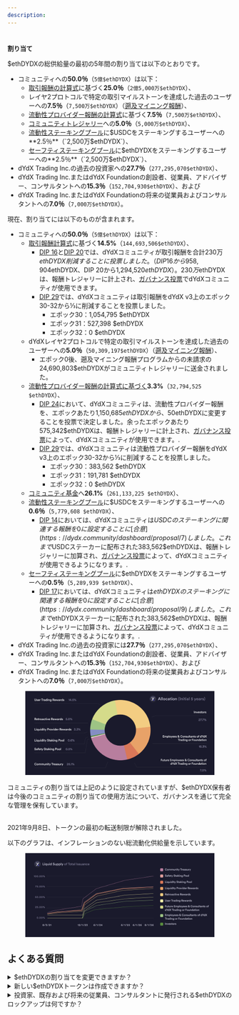 ```yaml
---
description:
---
```


#

**割り当て**

$ethDYDXの総供給量の最初の5年間の割り当ては以下のとおりです。

* コミュニティへの**50.0％**（`5億$ethDYDX`）は以下：
  * [取引報酬の計算式](https://docs.dydx.community/dydx-governance/rewards/trading-rewards)に基づく**25.0％**（`2億5,000万$ethDYDX`）、
  * レイヤ2プロトコルで特定の取引マイルストーンを達成した過去のユーザーへの**7.5％**（`7,500万$ethDYDX`）（[遡及マイニング報酬](https://docs.dydx.community/dydx-governance/rewards/retroactive-mining-rewards)）、
  * [流動性プロバイダー報酬の計算式](https://docs.dydx.community/dydx-governance/rewards/liquidity-provider-rewards)に基づく**7.5％**（`7,500万$ethDYDX`）、
  * [コミュニティトレジャリー](https://docs.dydx.community/dydx-governance/start-here/community-treasury/)への**5.0％**（`5,000万$ethDYDX`）、
  * [流動性ステーキングプール](https://docs.dydx.community/dydx-governance/staking-pools/liquidity-staking-pool)に$USDCをステーキングするユーザーへの**2.5％**（`2,500万$ethDYDX`）、
  * [セーフティステーキングプール](https://docs.dydx.community/dydx-governance/staking-pools/safety-staking-pool)に$ethDYDXをステーキングするユーザーへの**2.5％**（`2,500万$ethDYDX`）、
* dYdX Trading Inc.の過去の投資家への**27.7％**（`277,295,070$ethDYDX`）、
* dYdX Trading Inc.またはdYdX Foundationの創設者、従業員、アドバイザー、コンサルタントへの**15.3％**（`152,704,930$ethDYDX`）、および
* dYdX Trading Inc.またはdYdX Foundationの将来の従業員およびコンサルタントへの**7.0％**（`7,000万$ethDYDX`）。

現在、割り当てには以下のものが含まれます。

* コミュニティへの**50.0％**（`5億$ethDYDX`）は以下：
  * [取引報酬計算式](https://docs.dydx.community/dydx-governance/rewards/trading-rewards)に基づく**14.5%**（`144,693,506$ethDYDX`）、
    * [DIP 16](https://github.com/dydxfoundation/dip/blob/master/content/dips/DIP-16.md)と[DIP 20](https://dydx.community/dashboard/proposal/11)では、dYdXコミュニティが取引報酬を合計230万$ethDYDX削減することに投票しました。（DIP 16から958,904$ethDYDX、DIP 20から1,294,520$ethDYDX）。230万$ethDYDXは、報酬トレジャリーに計上され、[ガバナンス投票](https://docs.dydx.community/dydx-governance/voting-and-governance/governance-parameters)でdYdXコミュニティが使用できます。
    * [DIP 29](https://dydx.community/dashboard/proposal/16)では、dYdXコミュニティは取引報酬をdYdX v3上のエポック30-32から⅓に削減することを投票しました。
      * エポック30：1,054,795 $ethDYDX
      * エポック31：527,398 $ethDYDX
      * エポック32：0 $ethDYDX
  * dYdXレイヤ2プロトコルで特定の取引マイルストーンを達成した過去のユーザーへの**5.0％**（`50,309,197$ethDYDX`）（[遡及マイニング報酬](../rewards/retroactive-mining-rewards.md)）、
    * エポック0後、遡及マイニング報酬プログラムからの未請求の24,690,803$ethDYDXがコミュニティトレジャリーに送金されました。
  * [流動性プロバイダー報酬の計算式に基づく](https://docs.dydx.community/dydx-governance/rewards/liquidity-provider-rewards)**3.3%**（`32,794,525 $ethDYDX`）、
    * [DIP 24](https://github.com/dydxfoundation/dip/blob/master/content/dips/DIP-24.md)において、dYdXコミュニティは、流動性プロバイダー報酬を、エポックあたり1,150,685$ethDYDXから、50%削減のエポックあたり575,343$ethDYDXに変更することを投票で決定しました。余ったエポックあたり575,342$ethDYDXは、報酬トレジャリーに計上され、[ガバナンス投票](https://docs.dydx.community/dydx-governance/voting-and-governance/governance-parameters)によって、dYdXコミュニティが使用できます。.
    * [DIP 29](https://dydx.community/dashboard/proposal/16)では、dYdXコミュニティは流動性プロバイダー報酬をdYdX v3上のエポック30-32から⅓に削減することを投票しました。
      * エポック30：383,562 $ethDYDX
      * エポック31：191,781 $ethDYDX
      * エポック32：0 $ethDYDX
  * [コミュニティ基金](https://docs.dydx.community/dydx-governance/start-here/community-treasury/)へ**26.1%**（`261,133,225 $ethDYDX`）、
  * [流動性ステーキングプール](https://docs.dydx.community/dydx-governance/staking-pools/liquidity-staking-pool)に$USDCをステーキングするユーザーへの**0.6％**（`5,779,608 $ethDYDX`）、
    * [DIP 14](https://github.com/dydxfoundation/dip/blob/master/content/dips/DIP-14.md)においては、dYdXコミュニティは$USDCのステーキングに関連する報酬を0に設定することに[合意](https://dydx.community/dashboard/proposal/7)しました。これまで$USDCステーカーに配布された383,562$ethDYDXは、報酬トレジャリーに加算され、[ガバナンス投票](https://docs.dydx.community/dydx-governance/voting-and-governance/governance-parameters)によって、dYdXコミュニティが使用できるようになります。.
  * [セーフティステーキングプール](https://docs.dydx.community/dydx-governance/staking-pools/safety-staking-pool)に$ethDYDXをステーキングするユーザーへの**0.5％**（`5,289,939 $ethDYDX`）、
    * [DIP 17](https://github.com/dydxfoundation/dip/blob/master/content/dips/DIP-17.md)においては、dYdXコミュニティは$ethDYDXのステーキングに関連する報酬を0に設定することに[合意](https://dydx.community/dashboard/proposal/9)しました。これまで$ethDYDXステーカーに配布された383,562$ethDYDXは、報酬トレジャリーに加算され、[ガバナンス投票](https://docs.dydx.community/dydx-governance/voting-and-governance/governance-parameters)によって、dYdXコミュニティが使用できるようになります。.
* dYdX Trading Inc.の過去の投資家には**27.7％**（`277,295,070$ethDYDX`）、
* dYdX Trading Inc.またはdYdX Foundationの創設者、従業員、アドバイザー、コンサルタントへの**15.3％**（`152,704,930$ethDYDX`）、および
* dYdX Trading Inc.またはdYdX Foundationの将来の従業員およびコンサルタントへの**7.0％**（`7,000万$ethDYDX`）。

<figure><img src="../.gitbook/assets/Brand Kit Allocation.png" alt=""><figcaption></figcaption></figure>

コミュニティの割り当ては上記のように設定されていますが、$ethDYDX保有者は今後のコミュニティの割り当ての使用方法について、ガバナンスを通じて完全な管理を保有しています。

##

2021年9月8日、トークンの最初の転送制限が解除されました。

以下のグラフは、インフレーションのない総流動化供給量を示しています。

<figure><img src="../.gitbook/assets/liquid supply total issuance_3.png" alt=""><figcaption></figcaption></figure>

## **よくある質問**

<details>

<summary>$ethDYDXの割り当てを変更できますか？ </summary>

はい。dYdXコミュニティは[立ち上げ時に存在するすべての報酬とプール](../voting-and-governance/governance-parameters.md)を変更できます。これまでのところ、dYdXコミュニティはいくつかのガバナンス提案でDYDXの排出量を削減することに投票しています。

* [DIP 16](https://github.com/dydxfoundation/dip/blob/master/content/dips/DIP-16.md)において、dYdXコミュニティは取引報酬を25％引き下げることに[合意しました](https://dydx.community/dashboard/proposal/8)。
*
* [DIP 17](https://github.com/dydxfoundation/dip/blob/master/content/dips/DIP-17.md)においては、dYdXコミュニティは$ethDYDXのステーキングに関連する報酬を0に設定することに[合意](https://dydx.community/dashboard/proposal/9)しました。これまで$DYDXステーカーに配布された383,562$ethDYDXは、報酬トレジャリーに加算され、[ガバナンス投票](https://docs.dydx.community/dydx-governance/voting-and-governance/governance-parameters)によって、dYdXコミュニティが使用できるようになります。.
* [DIP 24](https://github.com/dydxfoundation/dip/blob/master/content/dips/DIP-24.md)において、dYdXコミュニティは、流動性プロバイダー報酬を、エポックあたり1,150,685$ethDYDXから、50%削減のエポックあたり575,343$ethDYDXに変更することを[投票](https://dydx.community/dashboard/proposal/14)で決定しました。余ったエポックあたり575,342$ethDYDXは、報酬トレジャリーに計上され、[ガバナンス投票](https://docs.dydx.community/dydx-governance/voting-and-governance/governance-parameters)によって、dYdXコミュニティが使用できます。.
* [DIP 29](https://dydx.community/dashboard/proposal/16)では、dYdXコミュニティは取引報酬およびLP報酬をdYdX v3上のエポック30-32から⅓に削減することを投票しました。

a. 2023年11月21日、15:00 UTC（エポック30開始時）に、報酬を以下の値に削減する。

```
 i. Trading: 1,054,795
 ii. LP: 383,562
```

b. 2023年12月19日、15:00 UTC（エポック31開始時）に、報酬を以下の値に削減する。

```
 i.Trading: 527,398
 ii.LP: 191,781
```

c. 2024年1月161日、15:00 UTC（エポック32開始時）に、報酬を以下の値に削減する。

```
 i.Trading: 0
 ii.LP: 0
```

</details>

<details>

<summary>新しい$ethDYDXトークンは作成できますか？</summary>



</details>

<details>

<summary>投資家、既存および将来の従業員、コンサルタントに発行される$ethDYDXのロックアップは何ですか？</summary>







*
*
*
*

**上記の日付はすべてUTC時間帯を参照するものと解釈されることに注意してください。**

dYdX Trading Inc.とdYdX Foundationのさまざまな創設者、従業員、アドバイザー、コンサルタントも、修正で規定される移動制限スケジュールを遵守するものとします。

すべての従業員やコンサルタントにも、さまざまな権利確定スケジュールが適用され、結果として$ethDYDXに対する権利を失ってしまう場合があります。従業員またはコンサルタントによる$ethDYDXの受け取りは、現在または将来的にも、dYdXプロトコルに関するサービスまたはその他のプロトコルに利益をもたらす可能性のあるサービスの提供に基づくものではありません。代わりに、従業員とコンサルタントは、dYdX Trading Inc.またはdYdX Foundation、または他の関係者のみに利益をもたらすサービスに対して$ethDYDXを受け取ることができます。

$ethDYDXのロックアップにかかわらず、dYdX Trading Inc.またはdYdX Foundationの投資家、および元従業員またはコンサルタントは、$ethDYDXを使用して、dYdXプロトコルに関する提案の作成、投票権の委任、またはdYdXプロトコルに関する提案投票をすることができます。dYdX Trading Inc.またはdYdX Foundationの現在の従業員およびコンサルタントは、当初は提案や投票への参加はできませんが、将来的には可能になります。dYdXトレーディングまたはdYdX Foundationの現在の従業員およびコンサルタントは、投票の結果に影響を与えることを試みずに投票権を委任できます。

すべての投資家は、dYdX財団との契約により施行される移動制限を遵守する必要があります。dYdXトレーディングとdYdX財団はウォレットアドレスを追跡し、その制限に違反して移動されたかどうかを判断します。

dYdX Foundationでは、これらの要件を遵守しない投資家に対して法的措置をとることを表明しています。

</details>
